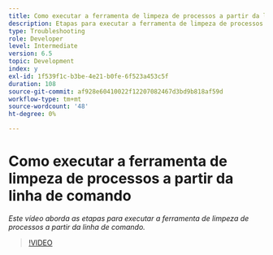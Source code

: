 ```yaml
---
title: Como executar a ferramenta de limpeza de processos a partir da linha de comando
description: Etapas para executar a ferramenta de limpeza de processos a partir da linha de comando para excluir registros da tabela Gerenciador de Jobs
type: Troubleshooting
role: Developer
level: Intermediate
version: 6.5
topic: Development
index: y
exl-id: 1f539f1c-b3be-4e21-b0fe-6f523a453c5f
duration: 108
source-git-commit: af928e60410022f12207082467d3bd9b818af59d
workflow-type: tm+mt
source-wordcount: '48'
ht-degree: 0%

---
```


# Como executar a ferramenta de limpeza de processos a partir da linha de comando

*Este vídeo aborda as etapas para executar a ferramenta de limpeza de processos a partir da linha de comando.*

>[!VIDEO](https://video.tv.adobe.com/v/335508?quality=12&learn=on)
